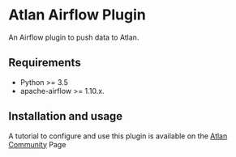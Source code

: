 # Atlan Airflow Plugin

An Airflow plugin to push data to Atlan.

## Requirements

* Python >= 3.5
* apache-airflow >= 1.10.x.

## Installation and usage

A tutorial to configure and use this plugin is available on the [Atlan Community](https://community.atlan.com/9c55898ea0364eec92df949a719842ed) Page
